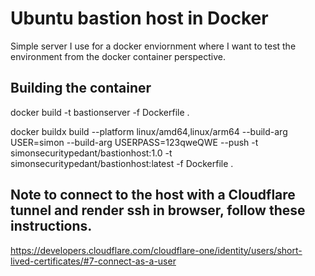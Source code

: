 # Ubuntu bastion host in Docker
Simple server I use for a docker enviornment where I want to test the environment from the docker container perspective.

## Building the container

docker build -t bastionserver -f Dockerfile .

docker buildx build --platform linux/amd64,linux/arm64 --build-arg USER=simon --build-arg USERPASS=123qweQWE --push -t simonsecuritypedant/bastionhost:1.0 -t simonsecuritypedant/bastionhost:latest -f Dockerfile .

## Note to connect to the host with a Cloudflare tunnel and render ssh in browser, follow these instructions.
https://developers.cloudflare.com/cloudflare-one/identity/users/short-lived-certificates/#7-connect-as-a-user